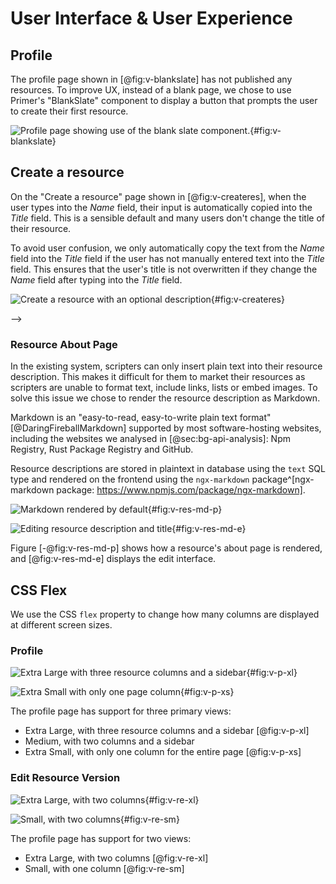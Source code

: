 # User Interface & User Experience

## Profile

The profile page shown in [@fig:v-blankslate] has not published any resources. To improve UX, instead of a blank page, we chose to use Primer's "BlankSlate" component to display a button that prompts the user to create their first resource.

![Profile page showing use of the blank slate component.](draftpics/profile-no-resources-blankslate.png){#fig:v-blankslate}

## Create a resource

On the "Create a resource" page shown in [@fig:v-createres], when the user types into the _Name_ field, their input is automatically copied into the _Title_ field. This is a sensible default and many users don't change the title of their resource.

To avoid user confusion, we only automatically copy the text from the _Name_ field into the _Title_ field if the user has not manually entered text into the _Title_ field. This ensures that the user's title is not overwritten if they change the _Name_ field after typing into the _Title_ field.

![Create a resource with an optional description](draftpics/createres.png){#fig:v-createres}


<!-- ux - only show private/public indicator if viewing a page where you can view that sort of stuff (if you are viewing own page. or if you are admin)
gravatar

guide to flex box https://css-tricks.com/snippets/css/a-guide-to-flexbox/

breadcrumbs - spaces missing https://stackoverflow.com/a/52535597/1517394

LONG BIO WORD BREAKING - overflow-wrap vs word-break - https://tympanus.net/codrops/css_reference/word-wrap/ - i chose `word-break: break-word` because we want it to prefer to break between words if possible (long bio - see jusonex)

Uploading a new version is on the resource page - and not hidden in the same place as uploading a resource itself

Resource descriptions. UX truncate pipe https://stackoverflow.com/a/44669515/1517394 - Ultimately decided to let users control this by just taking the first line of the description.

`.form-group-header > label` uses display block - this ensures good UX and allows the user click anywhere on the line of the label to select the edit box

responsive - u/2/hedit/manage is responsive

date text should take wide enough space - version history - https://stackoverflow.com/a/40389147/1517394
<!--
## Form hints

autcomplete hints https://developer.mozilla.org/en-US/docs/Web/HTML/Attributes/autocomplete --> -->

<!-- \blandscape -->


### Resource About Page

In the existing system, scripters can only insert plain text into their resource description. This makes it difficult for them to market their resources as scripters are unable to format text, include links, lists or embed images. To solve this issue we chose to render the resource description as Markdown.

Markdown is an "easy-to-read, easy-to-write plain text format" [@DaringFireballMarkdown] supported by most software-hosting websites, including the websites we analysed in [@sec:bg-api-analysis]: Npm Registry, Rust Package Registry and GitHub.

Resource descriptions are stored in plaintext in database using the `text` SQL type and rendered on the frontend using the `ngx-markdown` package^[ngx-markdown package: https://www.npmjs.com/package/ngx-markdown].


![Markdown rendered by default](draftpics/res-md-p.png){#fig:v-res-md-p}

![Editing resource description and title](draftpics/res-md-e.png){#fig:v-res-md-e}


Figure [-@fig:v-res-md-p] shows how a resource's about page is rendered, and [@fig:v-res-md-e] displays the edit interface.



## CSS Flex

We use the CSS `flex` property to change how many columns are displayed at different screen sizes.

### Profile

![Extra Large with three resource columns and a sidebar](draftpics/profile-xl.png){#fig:v-p-xl}

<!-- ![Medium with two resource columns and a sidebar](draftpics/profile-md.png){#fig:v-p-md} -->

![Extra Small with only one page column](draftpics/profile-xs.png){#fig:v-p-xs}

The profile page has support for three primary views:

- Extra Large, with three resource columns and a sidebar [@fig:v-p-xl]
- Medium, with two columns and a sidebar
- Extra Small, with only one column for the entire page [@fig:v-p-xs]


### Edit Resource Version

![Extra Large, with two columns](draftpics/v-re-xl.png){#fig:v-re-xl}

![Small, with two columns](draftpics/v-re-sm.png){#fig:v-re-sm}

The profile page has support for two views:

- Extra Large, with two columns [@fig:v-re-xl]
- Small, with one column [@fig:v-re-sm]


<!-- \elandscape -->
